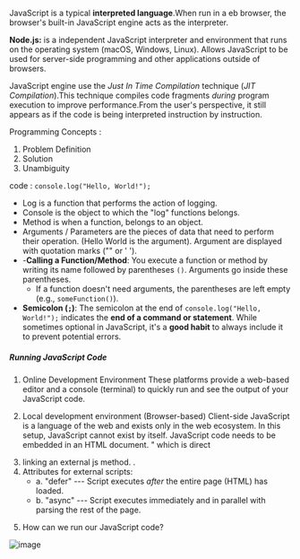 JavaScript is a typical **interpreted language**.When run in a eb browser, the browser's built-in JavaScript engine acts as the interpreter.

**Node.js:** is a independent JavaScript interpreter and environment that runs on the operating system (macOS, Windows, Linux). Allows JavaScript to be used for server-side programming and other applications outside of browsers.

JavaScript engine use the _Just In Time Compilation_ technique (_JIT Compilation_).This technique compiles code fragments _during_ program execution to improve performance.From the user's perspective, it still appears as if the code is being interpreted instruction by instruction.


Programming Concepts :
1. Problem Definition
2. Solution
3. Unambiguity


code :
`console.log("Hello, World!");`

- Log is a function that performs the action of logging.
- Console is the object to which the "log" functions belongs.
- Method is when a function, belongs to an object.
- Arguments / Parameters are the pieces of data that need to perform their operation. (Hello World is the argument). Argument are displayed with quotation marks ("" or  ' ').
- -**Calling a Function/Method**: You execute a function or method by writing its name followed by parentheses `()`. Arguments go inside these parentheses.
    - If a function doesn't need arguments, the parentheses are left empty (e.g., `someFunction()`).
- **Semicolon (`;`)**: The semicolon at the end of `console.log("Hello, World!");` indicates the **end of a command or statement**. While sometimes optional in JavaScript, it's a **good habit** to always include it to prevent potential errors.


##### Running JavaScript Code
1. Online Development Environment
		These platforms provide a web-based editor and a console (terminal) to quickly run and see the output of your JavaScript code.
2. Local development environment (Browser-based)
		 Client-side JavaScript is a language of the web and exists only in the web ecosystem. In this setup, JavaScript cannot exist by itself. JavaScript code needs to be embedded in an HTML document. "<script>" tag used to attach JavaScript code to an HTML document. 
	- 2 ways to use it : 
		- <script> </script> which is direct 
		-  linking an external js method.<script src="main.js"></script> . 
	- Attributes for external scripts:
		- a. "defer" --- Script executes _after_ the entire page (HTML) has loaded.  
		- b. "async" --- Script executes immediately and in parallel with parsing the rest of the page.

3. How can we run our JavaScript code?

![image](https://github.com/user-attachments/assets/a90bbad1-1698-4157-876f-1945068dfc93)
